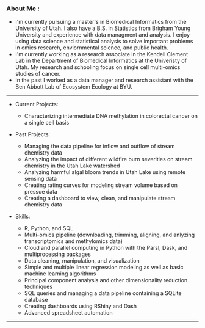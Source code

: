 ### About Me :

- I'm currently pursuing a master's in Biomedical Informatics from the University of Utah. I also have a B.S. in Statistics from Brigham Young University and experience with data managment and analysis. I enjoy using data science and statistical analysis to solve important problems in omics research, enviornmental science, and public health.  
- I'm currently working as a research associate in the Kendell Clement Lab in the Department of Biomedical Informatics at the Univeristy of Utah. My research and schooling focus on single cell multi-omics studies of cancer.
- In the past I worked as a data manager and research assistant with the Ben Abbott Lab of Ecosystem Ecology at BYU.

---
- Current Projects:
    - Characterizing intermediate DNA methylation in colorectal cancer on a single cell basis
- Past Projects:  
    - Managing the data pipeline for inflow and outflow of stream chemistry data  
    - Analyzing the impact of different wildfire burn severities on stream chemistry in the Utah Lake watershed  
    - Analyzing harmful algal bloom trends in Utah Lake using remote sensing data  
    - Creating rating curves for modeling stream volume based on pressue data  
    - Creating a dashboard to view, clean, and manipulate stream chemistry data  

- Skills:   
    - R, Python, and SQL
    - Multi-omics pipeline (downloading, trimming, aligning, and anlyzing transcriptomics and methylomics data)
    - Cloud and parallel computing in Python with the Parsl, Dask, and multiprocessing packages
    - Data cleaning, manipulation, and visualization
    - Simple and multiple linear regression modeling as well as basic machine learning algorithms
    - Principal component analysis and other dimensionality reduction techniques
    - SQL queries and managing a data pipeline containing a SQLite database  
    - Creating dashboards using RShiny and Dash
    - Advanced spreadsheet automation 

---
